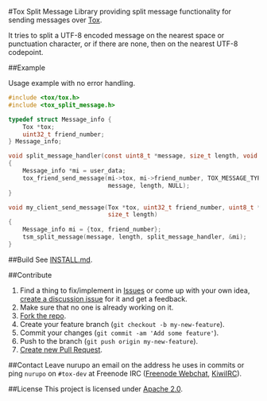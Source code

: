 #Tox Split Message
Library providing split message functionality for sending messages over [Tox](https://tox.chat/).

It tries to split a UTF-8 encoded message on the nearest space or punctuation character, or if there are none, then on the nearest UTF-8 codepoint.

##Example

Usage example with no error handling.

```C
#include <tox/tox.h>
#include <tox_split_message.h>

typedef struct Message_info {
    Tox *tox;
    uint32_t friend_number;
} Message_info;

void split_message_handler(const uint8_t *message, size_t length, void *user_data)
{
    Message_info *mi = user_data;
    tox_friend_send_message(mi->tox, mi->friend_number, TOX_MESSAGE_TYPE_NORMAL,
                            message, length, NULL);
}

void my_client_send_message(Tox *tox, uint32_t friend_number, uint8_t *message,
                            size_t length)
{
    Message_info mi = {tox, friend_number};
    tsm_split_message(message, length, split_message_handler, &mi);
}
```

##Build
See [INSTALL.md](INSTALL.md).

##Contribute
1. Find a thing to fix/implement in [Issues](issues?direction=desc&sort=created&state=open) or come up with your own idea, [create a discussion issue](issues/new) for it and get a feedback.
2. Make sure that no one is already working on it.
3. [Fork the repo](https://help.github.com/articles/fork-a-repo).
4. Create your feature branch (`git checkout -b my-new-feature`).
5. Commit your changes (`git commit -am 'Add some feature'`).
6. Push to the branch (`git push origin my-new-feature`).
7. [Create new Pull Request](https://help.github.com/articles/using-pull-requests).

##Contact
Leave nurupo an email on the address he uses in commits or ping `nurupo` on `#tox-dev` at Freenode IRC ([Freenode Webchat](https://webchat.freenode.net/?channels=#tox-dev), [KiwiIRC](https://kiwiirc.com/client/chat.freenode.net/?theme=basic#tox-dev)).

##License
This project is licensed under [Apache 2.0](LICENSE).
